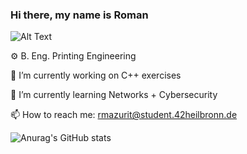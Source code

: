### Hi there, my name is Roman

![Alt Text](https://media.giphy.com/media/WsvLlmmjx9tnmeTPNc/giphy.gif)


⚙️ B. Eng. Printing Engineering

🔭 I’m currently working on C++ exercises 

🌱 I’m currently learning Networks + Cybersecurity 

📫 How to reach me: rmazurit@student.42heilbronn.de 










![Anurag's GitHub stats](https://github-readme-stats.vercel.app/api?username=FVNRLS&count_private=true/api?username=anuraghazra&show_icons=true&theme=dracula)

